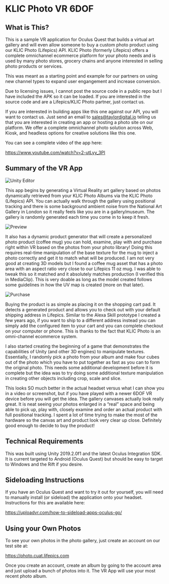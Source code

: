 # KLIC Photo VR 6DOF 

## What is This?

This is a sample VR application for Oculus Quest that builds a virtual art gallery and will even allow someone to buy a custom photo product using our KLIC Photo (Lifepics) API.  KLIC Photo (formerly Lifepics) offers a complete omnichannel ecommerce platform for your photo needs and is used by many photo stores, grocery chains and anyone interested in selling photo products or services.  

This was meant as a starting point and example for our partners on using new channel types to expand user engangement and increase conversion.

Due to licensing issues, I cannot post the source code in a public repo but I have included the APK so it can be loaded.  If you are interested in the source code and are a Lifepics/KLIC Photo partner, just contact us.

If you are interested in building apps like this one against our API, you will want to contact us.  Just send an email to sales@taylordigital.io telling us that you are interested in creating an app or hosting a photo site on our platform.  We offer a complete omnichannel photo solution across Web, Kiosk, and headless options for creative solutions like this one.

You can see a complete video of the app here:

https://www.youtube.com/watch?v=2-utLyy_3PI

## Summary of the VR App

![Unity Editor](http://mobilefission.io/wp-content/uploads/2019/07/UnityEditorScreen.png "Unity Editor")

This app begins by generating a Virtual Reality art gallery based on photos dynamically retrieved from your KLIC Photo Albums via the KLIC Photo (Lifepics) API.   You can actually walk through the gallery using positional tracking and there is some background ambient noise from the National Art Gallery in London so it really feels like you are in a gallery/museum.  The gallery is randomly generated each time you come in to keep it fresh.

![Preview](http://mobilefission.io/wp-content/uploads/2019/08/ezgif-2-8a3189073f7d.gif "Mug Preview")

It also has a dynamic product generator that will create a personalized photo product (coffee mug) you can hold, examine, play with and purchase right within VR based on the photos from your photo library!  Doing this requires real-time manipulation of the base texture for the mug to inject a photo correctly and get it to match what will be produced.   I am not very good at creating 3D models but I found a coffee mug asset that has a photo area with an aspect ratio very close to our Lifepics 11 oz mug.  I was able to tweak this so it matched and it absolutely matches production (I verified this in MediaClip). This is very doable as long as the model created follows some guidelines in how the UV map is created (more on that later).

![Purchase](http://mobilefission.io/wp-content/uploads/2019/08/final.gif "Purchase Preview")

Buying the product is as simple as placing it on the shopping cart pad.  It detects a generated product and allows you to check out with your default shipping address in Lifepics. Similar to the Alexa Skill prototype I created a few years ago, if you want to ship to a different address instead you can simply add the configured item to your cart and you can complete checkout on your computer or phone.  This is thanks to the fact that KLIC Photo is an omni-channel ecommerce system.

I also started creating the beginning of a game that demonstrates the capabilities of Unity (and other 3D engines) to manipulate textures.  Essentially, I randomly pick a photo from your album and make four cubes out of the photo which you have to put together as fast as you can to form the original photo.  This needs some additional development before it is complete but the idea was to try doing some additional texture manipulation in creating other objects including crop, scale and slice.

This looks SO much better in the actual headset versus what I can show you in a video or screenshot, but if you have played with a newer 6DOF VR device before you will get the idea. The gallery canvases actually look really great.  It is neat seeing your photos enlarged in a “real” space and being able to pick up, play with, closely examine and order an actual product with full positional tracking. I spent a lot of time trying to make the most of the hardware so the canvas art and product look very clear up close.  Definitely good enough to decide to buy the product!

## Technical Requirements

This was built using Unity 2019.2.0f1 and the latest Oculus Integration SDK.  It is current targeted to Android (Oculus Quest) but should be easy to target to Windows and the Rift if you desire.

## Sideloading Instructions

If you have an Oculus Quest and want to try it out for yourself, you will need to manually install (or sideload) the application onto your headset.  Instructions for this are available here:

https://uploadvr.com/how-to-sideload-apps-oculus-go/

## Using your Own Photos

To see your own photos in the photo gallery, just create an account on our test site at:

https://photo.cuat.lifepics.com

Once you create an account, create an album by going to the account area and just upload a bunch of photos into it.  The VR App will use your most recent photo album.



